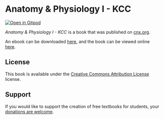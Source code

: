 # Anatomy & Physiology I - KCC

[![Open in Gitpod](https://gitpod.io/button/open-in-gitpod.svg)](https://gitpod.io/from-referrer/)

_Anatomy & Physiology I - KCC_ is a book that was published on [cnx.org](https://cnx.org/).

An ebook can be downloaded [here](https://github.com/cnx-user-books/cnxbook-anatomy-physiology-i-kcc/releases/latest), and the book can be viewed online [here](https://github.com/cnx-user-books/cnxbook-anatomy-physiology-i-kcc/releases/latest).

## License
This book is available under the [Creative Commons Attribution License](./LICENSE) license.

## Support
If you would like to support the creation of free textbooks for students, your [donations are welcome](https://riceconnect.rice.edu/donation/support-openstax-banner).
